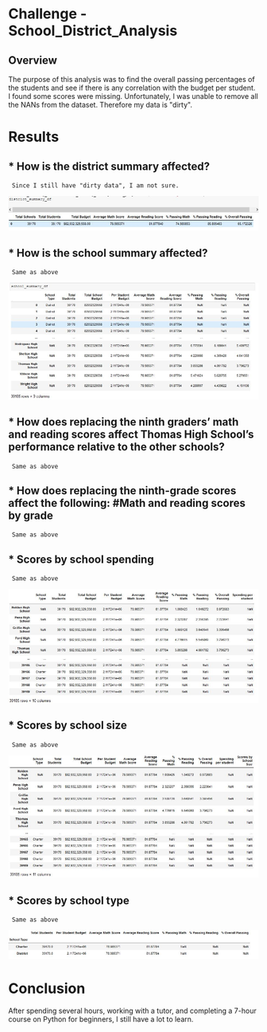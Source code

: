 # Challenge - School_District_Analysis

## Overview 
The purpose of this analysis was to find the overall passing percentages of the students and see if there is any correlation with the budget per student. I found some scores were missing. Unfortunately, I was unable to remove all the NANs from the dataset. Therefore my data is "dirty".

# Results

## * How is the district summary affected?
     Since I still have "dirty data", I am not sure. 
     
![District Summary Dataframe](https://github.com/DawnWalker12/School_District_Analysis/blob/main/District_Summary_DF.png)
            

## * How is the school summary affected?
     Same as above
![School Summary Dataframe](https://github.com/DawnWalker12/School_District_Analysis/blob/main/School_Summary_DF.png)
   
     

## * How does replacing the ninth graders’ math and reading scores affect Thomas High School’s performance relative to the other schools?
     Same as above
     
## * How does replacing the ninth-grade scores affect the following: #Math and reading scores by grade
     Same as above
    

## * Scores by school spending
     Same as above
![Image Title](https://github.com/DawnWalker12/School_District_Analysis/blob/main/Scores_By_School_Spending.png)
     

## * Scores by school size
     Same as above
![Image Title](https://github.com/DawnWalker12/School_District_Analysis/blob/main/Scores_By_School_Size.png)

## * Scores by school type
     Same as above
![Image Title](https://github.com/DawnWalker12/School_District_Analysis/blob/main/Scores_By_School_Type.png)

# Conclusion

After spending several hours, working with a tutor, and completing a 7-hour course on Python for beginners, I still have a lot to learn.
